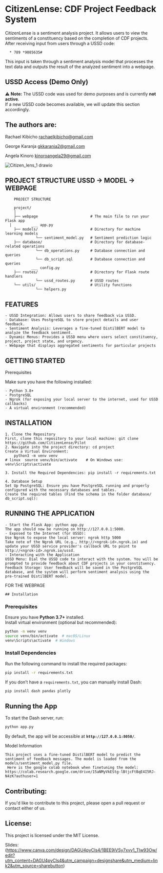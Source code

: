# CitizenLense: CDF Project Feedback System 

CitizenLense is a sentiment analysis project. It allows users to view the sentiments of a constituency based on the completion of CDF projects. After receiving input from users through a USSD code:
		
	  * 789 *9085635#
This input is taken through a sentiment analysis model that processes the text data and outputs the result of the analyzed sentiment into a webpage. 

## USSD Access (Demo Only)  
⚠ **Note:** The USSD code was used for demo purposes and is currently **not active**.  
If a new USSD code becomes available, we will update this section accordingly.


## The authors are: 

Rachael Kibicho 
rachaelkibicho@gmail.com 

George Karanja
gkkaranja2@gmail.com

Angela Kinoro
kinoroangela29@gmail.com

![Citizen_lens_1 drawio](https://github.com/user-attachments/assets/0da1db30-034c-41f8-b119-9b178996285c)


  
## PROJECT STRUCTURE   USSD ->  MODEL -> WEBPAGE


		PROJECT STRUCTURE 
		
		project/
		│
		├── webpage                        # The main file to run your Flask app
	  |         ___ app.py       
		├── models/                        # Directory for machine learning models	
		          └── sentiment_model.py   # Sentiment prediction logic	
		├── database/                      # Directory for database-related operations	
		          └── db_operations.py     # Database connection and queries	
		          └── db_script.sql        # Database connection and queries	
	            ___ config.py
		├── routes/                        # Directory for Flask route handlers	
		          └── ussd_routes.py       # USSD routes	
		└── utils/                         # Utility functions	
		          └── helpers.py   
		

     
## FEATURES

	- USSD Integration: Allows users to share feedback via USSD.
	- Database: Uses PostgreSQL to store project details and user feedback.
	- Sentiment Analysis: Leverages a fine-tuned DistilBERT model to analyze the feedback sentiment.
	- Dynamic Menus: Provides a USSD menu where users select constituency, project, project state, and urgency.
	- Webpage that displays aggregated sentiments for particular projects
	


## GETTING STARTED
Prerequisites

Make sure you have the following installed:

	- Python 3.8+	
	- PostgreSQL
	- Ngrok (for exposing your local server to the internet, used for USSD callbacks)	
	- A virtual environment (recommended)
	



## INSTALLATION

	1. Clone the Repository
	First, clone this repository to your local machine: git clone https://github.com/CitizenLense/Pilot
	2. Navigate into the project directory: cd project
	Create a Virtual Environment:
		python3 -m venv venv
	# linux  source venv/bin/activate    # On Windows use: venv\Scripts\activate
 
	3. Install the Required Dependencies: pip install -r requirements.txt
 
	4. Database Setup
	Set Up PostgreSQL: Ensure you have PostgreSQL running and properly configured with the necessary databases and tables. 
	Create the required tables (Find the schema in the folder database/ db_script.sql):


## RUNNING THE APPLICATION 


	- Start the Flask App: python app.py
	The app should now be running on http://127.0.0.1:5000.	
	- Exposed to the Internet (for USSD):
	Use Ngrok to expose the local server: ngrok http 5000
	Take note of the Ngrok URL (e.g., http://<ngrok-id>.ngrok.io) and update your USSD service provider's callback URL to point to http://<ngrok-id>.ngrok.io/ussd.	
	- Interacting with the Application
	USSD Menu: Dial the USSD code to interact with the system. You will be prompted to provide feedback about CDF projects in your constituency.
	Feedback Storage: User feedback will be saved in the PostgreSQL database, and the system will perform sentiment analysis using the pre-trained DistilBERT model.

FOR THE WEBPAGE 

	## Installation

### Prerequisites
Ensure you have **Python 3.7+** installed.  
Install virtual environment (optional but recommended):

```bash
python -m venv venv
source venv/bin/activate  # macOS/Linux
venv\Scripts\activate  # Windows
```

### Install Dependencies
Run the following command to install the required packages:

```bash
pip install -r requirements.txt
```

If you don’t have a `requirements.txt`, you can manually install Dash:

```bash
pip install dash pandas plotly
```

## Running the App
To start the Dash server, run:

```bash
python app.py
```

By default, the app will be accessible at **`http://127.0.0.1:8050/`**.

Model Information

	This project uses a fine-tuned DistilBERT model to predict the sentiment of feedback messages. The model is loaded from the models/sentiment_model.py file.
	 Here is the google colab notebook when finetuning the model: https://colab.research.google.com/drive/15aNMyVkEStg-lBtjcFtBqE4I5RJ-N4zK?authuser=1
 


## Contributing: 
If you'd like to contribute to this project, please open a pull request or contact either of us.

## License: 
This project is licensed under the MIT License.

Slides: (https://www.canva.com/design/DAGU4pyCls4/1BEE9iVSy7xvv1_Tlw93Ow/edit?utm_content=DAGU4pyCls4&utm_campaign=designshare&utm_medium=link2&utm_source=sharebutton)

